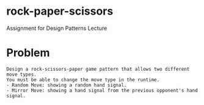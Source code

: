 # rock-paper-scissors

Assignment for Design Patterns Lecture

# Problem

    Design a rock-scissors-paper game pattern that allows two different move types.
    You must be able to change the move type in the runtime.
    - Random Move: showing a random hand signal.
    - Mirror Move: showing a hand signal from the previous opponent's hand signal.
